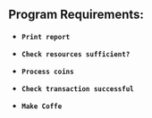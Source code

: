 ## Program Requirements:

- **`Print report`**

- **`Check resources sufficient?`**

- **`Process coins`**

- **`Check transaction successful`**

- **`Make Coffe`**
